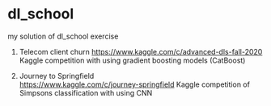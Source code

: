 # dl_school
my solution of dl_school exercise

1) Telecom client churn
  https://www.kaggle.com/c/advanced-dls-fall-2020
  Kaggle competition with using gradient boosting models (CatBoost)


2) Journey to Springfield  
  https://www.kaggle.com/c/journey-springfield
  Kaggle competition of Simpsons classification with using CNN
